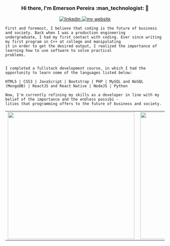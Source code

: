 <h3 align=center> Hi there, I'm Emerson Pereira :man_technologist: 👋 </h3>

<p align=center>
  <a href="https://www.linkedin.com/in/emersonope/">
    <img src="https://img.shields.io/badge/Connect%20on-Linkedin-0077B5?style=for-the-badge&logo=linkedin" alt="linkedin"/>
  </a>
 <!-- <a href="https://instagram.com/emersonope/">
    <img src="https://img.shields.io/badge/Follow%20me-Instagram-E4405F?style=for-the-badge&logo=instagram" alt="instagram"/>
  </a> -->
  <a href="https://emersonope.vercel.app/">
    <img src="https://img.shields.io/badge/check%20out%20my-website-333333?style=for-the-badge&logo=leaflet" alt="my website"/>
  </a>
</p>

```
First and foremost, I believe that coding is the future of business and society. Back when I was a production engineering
undergraduate, I had my first contact with coding. Ever since writing my first program in C++ at college and manipulating 
it in order to get the desired output, I realized the importance of learning how to use software to solve practical 
problems.


I completed a fullstack development course, in which I had the opportunity to learn some of the languages listed below:

HTML5 | CSS3 | JavaScript | Bootstrap | PHP | MySQL and NoSQL (MongoDB) | ReactJS and React Native | NodeJS | Python

Now, I'm currently refining my skills as a developer in line with my belief of the importance and the endless possibi - 
lities that programming offers to the future of business and society.

```


<center>
<table>
  <tr>
      <td>
        <a href="https://github.com/emersonope">
          <img width="400px" align="left" src="https://github-readme-stats.vercel.app/api?username=emersonope&theme=radical&show_icons=true" />
         </a>
      </td>
      <td>
        <a href="https://github.com/emersonope">
          <img width="400px" align="left" src="https://github-readme-stats.vercel.app/api/top-langs/?username=emersonope&layout=compact&theme=radical&show_icons=true)](https://github.com/anuraghazra/github-readme-stats)" />
        </a>
    </td>
  </tr>   
</table>
</center>

<!--
**emersonope/emersonope** is a ✨ _special_ ✨ repository because its `README.md` (this file) appears on your GitHub profile.

Here are some ideas to get you started:

- 🔭 I’m currently working on ...
- 🌱 I’m currently learning ...
- 👯 I’m looking to collaborate on ...
- 🤔 I’m looking for help with ...
- 💬 Ask me about ...
- 📫 How to reach me: ...
- 😄 Pronouns: ...
- ⚡ Fun fact: ...




![Anurag's github stats](https://github-readme-stats.vercel.app/api?username=emersonope&theme=radical&show_icons=true)

[![Top Langs](https://github-readme-stats.vercel.app/api/top-langs/?username=emersonope&layout=compact&theme=radical)](https://github.com/anuraghazra/github-readme-stats)
-->

